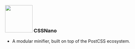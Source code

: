 ### <img src="../assets/logos/cssnano.svg" height="90" class="plain vmiddle" /> CSSNano

* A modular minifier, built on top of the PostCSS ecosystem.